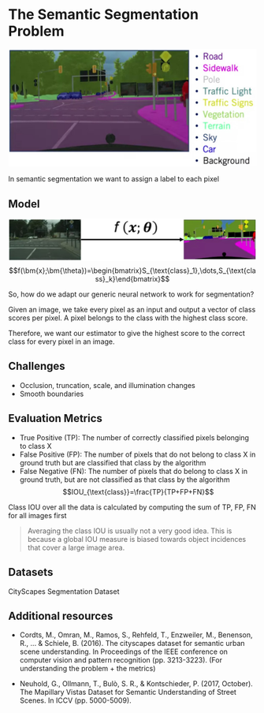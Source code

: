 # The Semantic Segmentation Problem

![semantic segmentation](./semantic%20segmentation.jpg)

In semantic segmentation we want to assign a label to each pixel

## Model

![model](./model.jpg)
$$f(\bm{x};\bm{\theta})=\begin{bmatrix}S_{\text{class}_1},\dots,S_{\text{class}_k}\end{bmatrix}$$

So, how do we adapt our generic neural network to work for segmentation?

Given an image, we take every pixel as an input and output a vector of class scores per pixel. A pixel belongs to the class with the highest class score.

Therefore, we want our estimator to give the highest score to the correct class for every pixel in an image.

## Challenges

* Occlusion, truncation, scale, and illumination changes
* Smooth boundaries

## Evaluation Metrics

* True Positive (TP): The number of correctly classified pixels belonging to class X
* False Positive (FP): The number of pixels that do not belong to class X in ground truth but are classified that class by the algorithm
* False Negative (FN): The number of pixels that do belong to class X in ground truth, but are not classified as that class by the algorithm $$IOU_{\text{class}}=\frac{TP}{TP+FP+FN}$$

Class IOU over all the data is calculated by computing the sum of TP, FP, FN for all images first

> Averaging the class IOU is usually not a very good idea. This is because a global IOU measure is biased towards object incidences that cover a large image area.

## Datasets

CityScapes Segmentation Dataset

## Additional resources

* Cordts, M., Omran, M., Ramos, S., Rehfeld, T., Enzweiler, M., Benenson, R., ... & Schiele, B. (2016). The cityscapes dataset for semantic urban scene understanding. In Proceedings of the IEEE conference on computer vision and pattern recognition (pp. 3213-3223). (For understanding the problem + the metrics)

* Neuhold, G., Ollmann, T., Bulò, S. R., & Kontschieder, P. (2017, October). The Mapillary Vistas Dataset for Semantic Understanding of Street Scenes. In ICCV (pp. 5000-5009).
